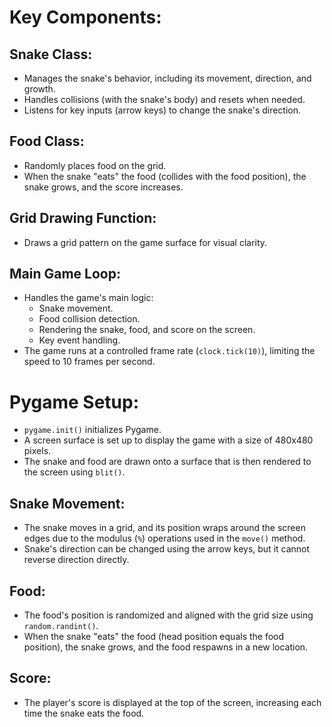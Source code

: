 # Key Components:

## Snake Class:
- Manages the snake's behavior, including its movement, direction, and growth.
- Handles collisions (with the snake's body) and resets when needed.
- Listens for key inputs (arrow keys) to change the snake's direction.

## Food Class:
- Randomly places food on the grid.
- When the snake "eats" the food (collides with the food position), the snake grows, and the score increases.

## Grid Drawing Function:
- Draws a grid pattern on the game surface for visual clarity.

## Main Game Loop:
- Handles the game's main logic:
  - Snake movement.
  - Food collision detection.
  - Rendering the snake, food, and score on the screen.
  - Key event handling.
- The game runs at a controlled frame rate (`clock.tick(10)`), limiting the speed to 10 frames per second.

# Pygame Setup:
- `pygame.init()` initializes Pygame.
- A screen surface is set up to display the game with a size of 480x480 pixels.
- The snake and food are drawn onto a surface that is then rendered to the screen using `blit()`.

## Snake Movement:
- The snake moves in a grid, and its position wraps around the screen edges due to the modulus (`%`) operations used in the `move()` method.
- Snake's direction can be changed using the arrow keys, but it cannot reverse direction directly.

## Food:
- The food's position is randomized and aligned with the grid size using `random.randint()`.
- When the snake "eats" the food (head position equals the food position), the snake grows, and the food respawns in a new location.

## Score:
- The player's score is displayed at the top of the screen, increasing each time the snake eats the food.
